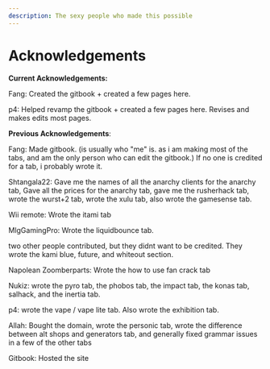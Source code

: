 ```yaml
---
description: The sexy people who made this possible
---
```


# Acknowledgements

**Current Acknowledgements:**

Fang: Created the gitbook + created a few pages here.

p4: Helped revamp the gitbook + created a few pages here. Revises and makes edits most pages.

  
**Previous Acknowledgements**:   
  
Fang: Made gitbook. \(is usually who "me" is. as i am making most of the tabs, and am the only person who can edit the gitbook.\) If no one is credited for a tab, i probably wrote it.

Shtangala22: Gave me the names of all the anarchy clients for the anarchy tab, Gave all the prices for the anarchy tab, gave me the rusherhack tab, wrote the wurst+2 tab, wrote the xulu tab, also wrote the gamesense tab.

Wii remote: Wrote the itami tab

MlgGamingPro: Wrote the liquidbounce tab.

two other people contributed, but they didnt want to be credited. They wrote the kami blue, future, and whiteout section.

Napolean Zoomberparts: Wrote the how to use fan crack tab

Nukiz: wrote the pyro tab, the phobos tab, the impact tab, the konas tab, salhack, and the inertia tab.

p4: wrote the vape / vape lite tab.  Also wrote the exhibition tab.

Allah: Bought the domain, wrote the personic tab, wrote the difference between alt shops and generators tab, and generally fixed grammar issues in a few of the other tabs 

Gitbook: Hosted the site  





